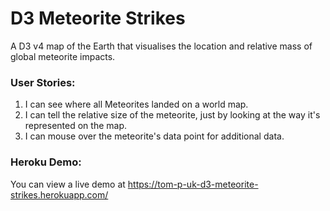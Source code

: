 # D3 Meteorite Strikes

A D3 v4 map of the Earth that visualises the location and relative mass of global meteorite impacts.

### User Stories:

1. I can see where all Meteorites landed on a world map.
2. I can tell the relative size of the meteorite, just by looking at the way it's represented on the map.
3. I can mouse over the meteorite's data point for additional data.

### Heroku Demo:

You can view a live demo at https://tom-p-uk-d3-meteorite-strikes.herokuapp.com/
